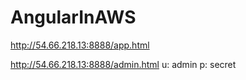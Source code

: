 # AngularInAWS

http://54.66.218.13:8888/app.html

http://54.66.218.13:8888/admin.html
u: admin
p: secret

